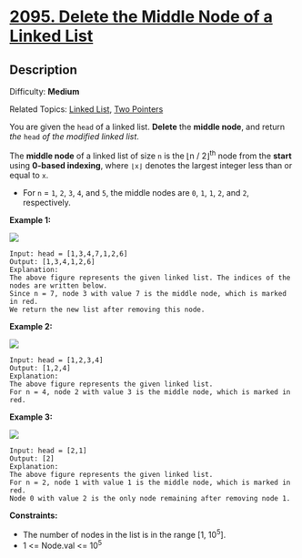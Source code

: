 # [2095\. Delete the Middle Node of a Linked List](https://leetcode.com/problems/delete-the-middle-node-of-a-linked-list/)

## Description

Difficulty: **Medium**  

Related Topics: [Linked List](https://leetcode.com/tag/linked-list/), [Two Pointers](https://leetcode.com/tag/two-pointers/)


You are given the `head` of a linked list. **Delete** the **middle node**, and return _the_ `head` _of the modified linked list_.

The **middle node** of a linked list of size `n` is the ⌊n / 2⌋<sup>th</sup> node from the **start** using **0-based indexing**, where `⌊x⌋` denotes the largest integer less than or equal to `x`.

*   For `n` = `1`, `2`, `3`, `4`, and `5`, the middle nodes are `0`, `1`, `1`, `2`, and `2`, respectively.

**Example 1:**

![](https://assets.leetcode.com/uploads/2021/11/16/eg1drawio.png)

```
Input: head = [1,3,4,7,1,2,6]
Output: [1,3,4,1,2,6]
Explanation:
The above figure represents the given linked list. The indices of the nodes are written below.
Since n = 7, node 3 with value 7 is the middle node, which is marked in red.
We return the new list after removing this node. 
```

**Example 2:**

![](https://assets.leetcode.com/uploads/2021/11/16/eg2drawio.png)

```
Input: head = [1,2,3,4]
Output: [1,2,4]
Explanation:
The above figure represents the given linked list.
For n = 4, node 2 with value 3 is the middle node, which is marked in red.
```

**Example 3:**

![](https://assets.leetcode.com/uploads/2021/11/16/eg3drawio.png)

```
Input: head = [2,1]
Output: [2]
Explanation:
The above figure represents the given linked list.
For n = 2, node 1 with value 1 is the middle node, which is marked in red.
Node 0 with value 2 is the only node remaining after removing node 1.
```

**Constraints:**

*   The number of nodes in the list is in the range [1, 10<sup>5</sup>].
*   1 <= Node.val <= 10<sup>5</sup>


